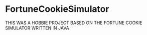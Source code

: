 # FortuneCookieSimulator 
THIS WAS A HOBBIE PROJECT BASED ON THE FORTUNE COOKIE SIMULATOR WRITTEN IN JAVA 
